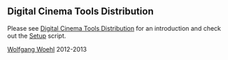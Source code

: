 ## Digital Cinema Tools Distribution

Please see [Digital Cinema Tools Distribution](https://github.com/wolfgangw/digital_cinema_tools_distribution/wiki) for an introduction and check out the [Setup](https://github.com/wolfgangw/digital_cinema_tools_distribution/wiki/Setup) script.

[Wolfgang Woehl](https://github.com/wolfgangw) 2012-2013

